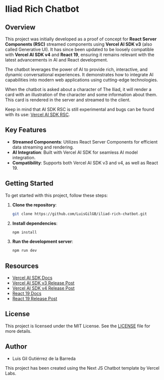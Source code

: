 # Iliad Rich Chatbot

## Overview
This project was initially developed as a proof of concept for **React Server Components (RSC)** streamed components using **Vercel AI SDK v3** (also called Generative UI). It has since been updated to be loosely compatible with **Vercel AI SDK v4** and **React 19**, ensuring it remains relevant with the latest advancements in AI and React development.

The chatbot leverages the power of AI to provide rich, interactive, and dynamic conversational experiences. It demonstrates how to integrate AI capabilities into modern web applications using cutting-edge technologies.

When the chatbot is asked about a character of The Iliad, it will render a card with an illustration of the character and some information about them. This card is rendered in the server and streamed to the client.

Keep in mind that AI SDK RSC is still experimental and bugs can be found with its use: [Vercel AI SDK RSC](https://sdk.vercel.ai/docs/ai-sdk-rsc/migrating-to-ui).

## Key Features
- **Streamed Components**: Utilizes React Server Components for efficient data streaming and rendering.
- **AI Integration**: Built with Vercel AI SDK for seamless AI model integration.
- **Compatibility**: Supports both Vercel AI SDK v3 and v4, as well as React 19.

## Getting Started
To get started with this project, follow these steps:

1. **Clone the repository**:
   ```bash
   git clone https://github.com/LuisGilGB/iliad-rich-chatbot.git
   ```
2. **Install dependencies**:
   ```bash
   npm install
   ```
3. **Run the development server**:
   ```bash
   npm run dev
   ```

## Resources
- [Vercel AI SDK Docs](https://sdk.vercel.ai/docs/introduction)
- [Vercel AI SDK v3 Release Post](https://vercel.com/blog/ai-sdk-3-generative-ui)
- [Vercel AI SDK v4 Release Post](https://vercel.com/blog/ai-sdk-4-0)
- [React 19 Docs](https://react.dev/)
- [React 19 Release Post](https://react.dev/blog/2024/12/05/react-19)

## License
This project is licensed under the MIT License. See the [LICENSE](LICENSE) file for more details.

## Author

- Luis Gil Gutiérrez de la Barreda

This project has been created using the Next JS Chatbot template by Vercel Labs.
